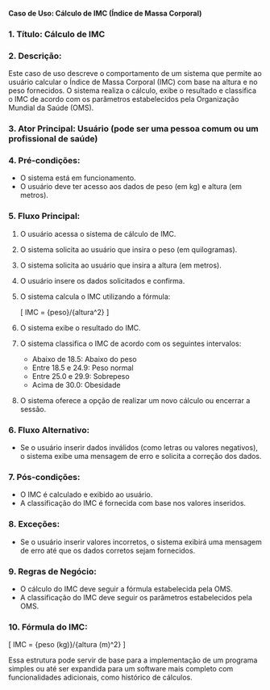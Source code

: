 **Caso de Uso: Cálculo de IMC (Índice de Massa Corporal)**

### 1. **Título**: Cálculo de IMC

### 2. **Descrição**:
Este caso de uso descreve o comportamento de um sistema que permite ao usuário calcular o Índice de Massa Corporal (IMC) com base na altura e no peso fornecidos. O sistema realiza o cálculo, exibe o resultado e classifica o IMC de acordo com os parâmetros estabelecidos pela Organização Mundial da Saúde (OMS).

### 3. **Ator Principal**: Usuário (pode ser uma pessoa comum ou um profissional de saúde)

### 4. **Pré-condições**:
- O sistema está em funcionamento.
- O usuário deve ter acesso aos dados de peso (em kg) e altura (em metros).

### 5. **Fluxo Principal**:
1. O usuário acessa o sistema de cálculo de IMC.
2. O sistema solicita ao usuário que insira o peso (em quilogramas).
3. O sistema solicita ao usuário que insira a altura (em metros).
4. O usuário insere os dados solicitados e confirma.
5. O sistema calcula o IMC utilizando a fórmula:

   \[
   IMC = {peso}/{altura^2}
   \]

6. O sistema exibe o resultado do IMC.
7. O sistema classifica o IMC de acordo com os seguintes intervalos:
   - Abaixo de 18.5: Abaixo do peso
   - Entre 18.5 e 24.9: Peso normal
   - Entre 25.0 e 29.9: Sobrepeso
   - Acima de 30.0: Obesidade
8. O sistema oferece a opção de realizar um novo cálculo ou encerrar a sessão.

### 6. **Fluxo Alternativo**:
- Se o usuário inserir dados inválidos (como letras ou valores negativos), o sistema exibe uma mensagem de erro e solicita a correção dos dados.

### 7. **Pós-condições**:
- O IMC é calculado e exibido ao usuário.
- A classificação do IMC é fornecida com base nos valores inseridos.

### 8. **Exceções**:
- Se o usuário inserir valores incorretos, o sistema exibirá uma mensagem de erro até que os dados corretos sejam fornecidos.

### 9. **Regras de Negócio**:
- O cálculo do IMC deve seguir a fórmula estabelecida pela OMS.
- A classificação do IMC deve seguir os parâmetros estabelecidos pela OMS.

### 10. **Fórmula do IMC**:

\[
IMC = {peso (kg)}/{altura (m)^2}
\]

Essa estrutura pode servir de base para a implementação de um programa simples ou até ser expandida para um software mais completo com funcionalidades adicionais, como histórico de cálculos.
